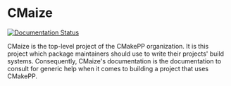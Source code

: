 CMaize
======

[![Documentation Status](https://readthedocs.org/projects/cmaize/badge/?version=latest)](https://cmaize.readthedocs.io/en/latest/?badge=latest)

CMaize is the top-level project of the CMakePP organization. It is this project
which package maintainers should use to write their projects' build systems.
Consequently, CMaize's documentation is the documentation to consult for
generic help when it comes to building a project that uses CMakePP.
